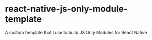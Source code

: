 # react-native-js-only-module-template

A custom template that I use to build JS Only Modules for React Native

